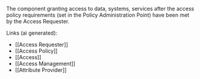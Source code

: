 The component granting access to data, systems, services after the access policy requirements (set in the Policy Administration Point) have been met by the Access Requester.

Links (ai generated):
 - [[Access Requester]]
 - [[Access Policy]]
 - [[Access]]
 - [[Access Management]]
 - [[Attribute Provider]]
